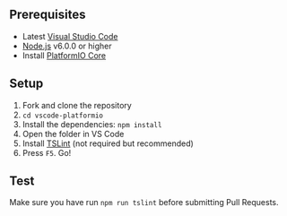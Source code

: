 ## Prerequisites
* Latest [Visual Studio Code](https://code.visualstudio.com/)
* [Node.js](https://nodejs.org/) v6.0.0 or higher
* Install [PlatformIO Core](http://docs.platformio.org/en/stable/installation.html)

## Setup
1. Fork and clone the repository
2. `cd vscode-platformio`
3. Install the dependencies: `npm install`
4. Open the folder in VS Code
5. Install [TSLint](https://marketplace.visualstudio.com/items?itemName=eg2.tslint) (not required but recommended)
6. Press `F5`. Go!

## Test
Make sure you have run `npm run tslint` before submitting Pull Requests.
